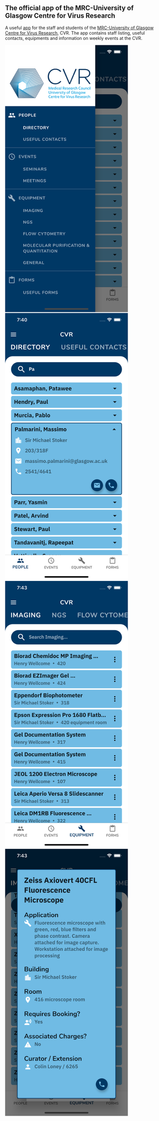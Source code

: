 ## The official app of the MRC-University of Glasgow Centre for Virus Research

A useful [app](https://play.google.com/store/apps/details?id=com.palmatoro.cvr) for the staff and students of the [MRC-University of Glasgow Centre for Virus Research](https://www.gla.ac.uk/researchinstitutes/iii/cvr/), CVR. The app contains staff listing, useful contacts, equipments and information on weekly events at the CVR.

<img src="https://github.com/abpalmarini/CVR-App/blob/master/images/screenshots/1.png" width="400" height="867"> <img src="https://github.com/abpalmarini/CVR-App/blob/master/images/screenshots/2.png" width="400" height="867">
<img src="https://github.com/abpalmarini/CVR-App/blob/master/images/screenshots/3.png" width="400" height="867"> <img src="https://github.com/abpalmarini/CVR-App/blob/master/images/screenshots/4.png" width="400" height="867">


